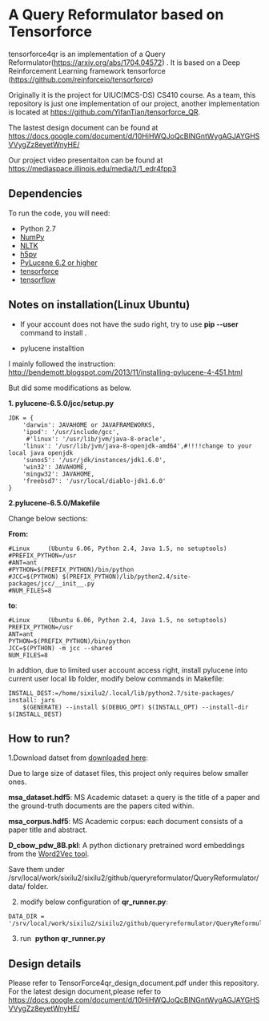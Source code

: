 # A Query Reformulator based on Tensorforce
tensorforce4qr is an implementation of a Query Reformulator(https://arxiv.org/abs/1704.04572) .
It is based on a  Deep Reinforcement Learning framework tensorforce (https://github.com/reinforceio/tensorforce)

Originally it is the project for UIUC(MCS-DS) CS410 course. As a team, this repository is just one implementation of our project, another implementation is located at https://github.com/YifanTian/tensorforce_QR.

The lastest design document can be found at https://docs.google.com/document/d/10HiHWQJoQcBINGntWygAGJAYGHSVVygZz8eyetWnyHE/

Our project video presentaiton can be found at https://mediaspace.illinois.edu/media/t/1_edr4fpp3


## Dependencies
To run the code, you will need:
* Python 2.7
* [NumPy](http://www.numpy.org/)
* [NLTK](http://www.nltk.org/)
* [h5py](http://www.h5py.org/)
* [PyLucene 6.2 or higher](http://lucene.apache.org/pylucene/)
* [tensorforce](https://github.com/reinforceio/tensorforce)
* [tensorflow](https://www.tensorflow.org/)

## Notes on installation(Linux Ubuntu)
* If your account does not have the sudo right, try to use **pip --user** command to install .

* pylucene installtion

I mainly followed the instruction: http://bendemott.blogspot.com/2013/11/installing-pylucene-4-451.html

But did some modifications as below.

**1. pylucene-6.5.0/jcc/setup.py**
```
JDK = {
    'darwin': JAVAHOME or JAVAFRAMEWORKS,
    'ipod': '/usr/include/gcc',
     #'linux': '/usr/lib/jvm/java-8-oracle',  
    'linux': '/usr/lib/jvm/java-8-openjdk-amd64',#!!!!change to your local java openjdk
    'sunos5': '/usr/jdk/instances/jdk1.6.0',
    'win32': JAVAHOME,
    'mingw32': JAVAHOME,
    'freebsd7': '/usr/local/diablo-jdk1.6.0'
}
```
**2.pylucene-6.5.0/Makefile**

Change below sections:

**From:**
```
#Linux     (Ubuntu 6.06, Python 2.4, Java 1.5, no setuptools)
#PREFIX_PYTHON=/usr
#ANT=ant
#PYTHON=$(PREFIX_PYTHON)/bin/python
#JCC=$(PYTHON) $(PREFIX_PYTHON)/lib/python2.4/site-packages/jcc/__init__.py
#NUM_FILES=8
```
**to**:
```
#Linux     (Ubuntu 6.06, Python 2.4, Java 1.5, no setuptools)
PREFIX_PYTHON=/usr
ANT=ant
PYTHON=$(PREFIX_PYTHON)/bin/python
JCC=$(PYTHON) -m jcc --shared
NUM_FILES=8
```

In addtion, due to limited user account access right, install pylucene into current user local lib folder, modify below commands in Makefile:

```
INSTALL_DEST:=/home/sixilu2/.local/lib/python2.7/site-packages/
install: jars
	$(GENERATE) --install $(DEBUG_OPT) $(INSTALL_OPT) --install-dir $(INSTALL_DEST)
```

## How to run?

1.Download datset from [downloaded here](https://drive.google.com/drive/folders/0BwmD_VLjROrfLWk3QmctMXpWRkE?usp=sharing):

Due to large size of dataset files, this project only requires below smaller ones.

 **msa_dataset.hdf5**: MS Academic dataset: a query is the title of a paper and the ground-truth documents are the papers cited within.
 
 **msa_corpus.hdf5**: MS Academic corpus: each document consists of a paper title and abstract.
 
 **D_cbow_pdw_8B.pkl**: A python dictionary pretrained word embeddings from the [Word2Vec tool](https://code.google.com/archive/p/word2vec/).

Save them under /srv/local/work/sixilu2/sixilu2/github/queryreformulator/QueryReformulator/data/ folder.

2. modify below configuration of **qr_runner.py**:

```
DATA_DIR = '/srv/local/work/sixilu2/sixilu2/github/queryreformulator/QueryReformulator'
```

3. run  **python qr_runner.py**

## Design details
Please refer to TensorForce4qr_design_document.pdf under this repository.
For the latest design document,please refer to 
https://docs.google.com/document/d/10HiHWQJoQcBINGntWygAGJAYGHSVVygZz8eyetWnyHE/
